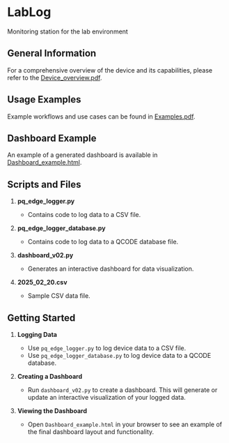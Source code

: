 # LabLog
Monitoring station for the lab environment

## General Information
For a comprehensive overview of the device and its capabilities, please refer to the [Device_overview.pdf](./Device_overview.pdf).

## Usage Examples
Example workflows and use cases can be found in [Examples.pdf](./Examples.pdf).

## Dashboard Example
An example of a generated dashboard is available in [Dashboard_example.html](./Dashboard_example.html).

## Scripts and Files

1. **pq_edge_logger.py**  
   - Contains code to log data to a CSV file.

2. **pq_edge_logger_database.py**  
   - Contains code to log data to a QCODE database file.

3. **dashboard_v02.py**  
   - Generates an interactive dashboard for data visualization.

4. **2025_02_20.csv**  
   - Sample CSV data file.

## Getting Started

1. **Logging Data**  
   - Use `pq_edge_logger.py` to log device data to a CSV file.  
   - Use `pq_edge_logger_database.py` to log device data to a QCODE database.

2. **Creating a Dashboard**  
   - Run `dashboard_v02.py` to create a dashboard. This will generate or update an interactive visualization of your logged data.

3. **Viewing the Dashboard**  
   - Open `Dashboard_example.html` in your browser to see an example of the final dashboard layout and functionality.
